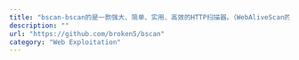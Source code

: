 ```yaml
---
title: "bscan-bscan的是一款强大、简单、实用、高效的HTTP扫描器。（WebAliveScan的升级版本）"
description: ""
url: "https://github.com/broken5/bscan"
category: "Web Exploitation"
---
```

